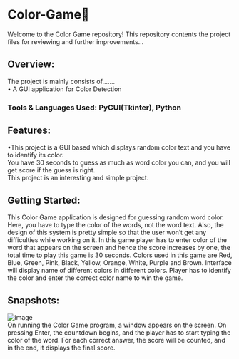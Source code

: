 # Color-Game🎨                  
Welcome to the Color Game repository! This repository contents the project files for reviewing and further improvements...
## Overview:
The project is mainly consists of.......
<br>• A GUI application for Color Detection
### Tools & Languages Used: PyGUI(Tkinter), Python
## Features:
•This project is a GUI based which displays random color text and you have to identify its color. 
<br>You have 30 seconds to guess as much as word color you can, and you will get score if the guess is right.
<br>This project is an interesting and simple project.
## Getting Started:
This Color Game application is designed for guessing random word color. Here, you have to type the color of the words, not the word text. Also, the design of this system is pretty simple so that the user won’t get any difficulties while working on it.
 In this game player has to enter color of the word that appears on the screen and hence the score increases by one, the total time to play this game is 30 seconds. Colors used in this game are Red, Blue, Green, Pink, Black, Yellow, Orange, White, Purple and Brown. Interface will display name of different colors in different colors. Player has to identify the color and enter the correct color name to win the game.
## Snapshots:
![image](https://code-projects.org/wp-content/uploads/2020/02/1-1.png)
<br>On running the Color Game program, a window appears on the screen. On pressing Enter, the countdown begins, and the player has to start typing the color of the word. For each correct answer, the score will be counted, and in the end, it displays the final score. 

